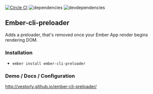 [![Circle CI](https://circleci.com/gh/Vestorly/ember-cli-preloader/tree/master.svg?style=svg&circle-token=d6e81419a0e1a98935a35daae0cf19159b57e4da)](https://circleci.com/gh/Vestorly/ember-cli-preloader/tree/master)
![dependencies](https://david-dm.org/vestorly/ember-cli-preloader.svg)
![devdependencies](https://david-dm.org/vestorly/ember-cli-preloader/dev-status.svg)
## Ember-cli-preloader

Adds a preloader, that's removed once your Ember App render begins rendering DOM.

### Installation

* `ember install ember-cli-preloader`

### Demo / Docs / Configuration

http://vestorly.github.io/ember-cli-preloader/
